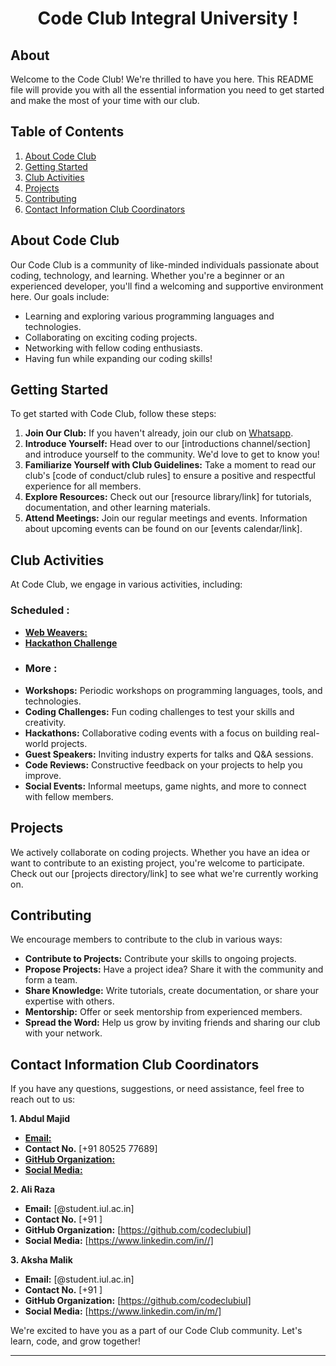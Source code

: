 <h1 align="center"> Code Club Integral University !</h1> 

## About 
Welcome to the Code Club! We're thrilled to have you here. This README file will provide you with all the essential information you need to get started and make the most of your time with our club.

## Table of Contents
1. [About Code Club](#about-code-club)
2. [Getting Started](#getting-started)
3. [Club Activities](#club-activities)
4. [Projects](#projects)
5. [Contributing](#contributing)
6. [Contact Information Club Coordinators](#contact-information-club-coordinators)

## About Code Club

Our Code Club is a community of like-minded individuals passionate about coding, technology, and learning. Whether you're a beginner or an experienced developer, you'll find a welcoming and supportive environment here. Our goals include:

- Learning and exploring various programming languages and technologies.
- Collaborating on exciting coding projects.
- Networking with fellow coding enthusiasts.
- Having fun while expanding our coding skills!

## Getting Started

To get started with Code Club, follow these steps:

1. **Join Our Club:** If you haven't already, join our club on [Whatsapp](https://forms.gle/3CjVrwLaAa69EkGr8).
2. **Introduce Yourself:** Head over to our [introductions channel/section] and introduce yourself to the community. We'd love to get to know you!
3. **Familiarize Yourself with Club Guidelines:** Take a moment to read our club's [code of conduct/club rules] to ensure a positive and respectful experience for all members.
4. **Explore Resources:** Check out our [resource library/link] for tutorials, documentation, and other learning materials.
5. **Attend Meetings:** Join our regular meetings and events. Information about upcoming events can be found on our [events calendar/link].

## Club Activities

At Code Club, we engage in various activities, including:

### Scheduled : 
- [**Web Weavers:**](https://github.com/codeclubiul/webweavers)
- [**Hackathon Challenge**](https://forms.gle/EYF6ACiBxohrfEB5A)
- ### More : 
- **Workshops:** Periodic workshops on programming languages, tools, and technologies.
- **Coding Challenges:** Fun coding challenges to test your skills and creativity.
- **Hackathons:** Collaborative coding events with a focus on building real-world projects.
- **Guest Speakers:** Inviting industry experts for talks and Q&A sessions.
- **Code Reviews:** Constructive feedback on your projects to help you improve.
- **Social Events:** Informal meetups, game nights, and more to connect with fellow members.

## Projects

We actively collaborate on coding projects. Whether you have an idea or want to contribute to an existing project, you're welcome to participate. Check out our [projects directory/link] to see what we're currently working on.

## Contributing

We encourage members to contribute to the club in various ways:

- **Contribute to Projects:** Contribute your skills to ongoing projects.
- **Propose Projects:** Have a project idea? Share it with the community and form a team.
- **Share Knowledge:** Write tutorials, create documentation, or share your expertise with others.
- **Mentorship:** Offer or seek mentorship from experienced members.
- **Spread the Word:** Help us grow by inviting friends and sharing our club with your network.

## Contact Information Club Coordinators

If you have any questions, suggestions, or need assistance, feel free to reach out to us:

**1. Abdul Majid**
- [**Email:**](majidabd@student.iul.ac.in)
- **Contact No.** [+91 80525 77689]
- [**GitHub Organization:**](https://github.com/codeclubiul)
- [**Social Media:**](https://www.linkedin.com/in/majidabdulred/)

**2. Ali Raza**
- **Email:** [@student.iul.ac.in]
- **Contact No.** [+91 ]
- **GitHub Organization:** [https://github.com/codeclubiul]
- **Social Media:** [https://www.linkedin.com/in//]

**3. Aksha Malik**
- **Email:** [@student.iul.ac.in]
- **Contact No.** [+91 ]
- **GitHub Organization:** [https://github.com/codeclubiul]
- **Social Media:** [https://www.linkedin.com/in/m/]

We're excited to have you as a part of our Code Club community. Let's learn, code, and grow together!

--- 
